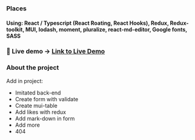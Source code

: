 ### Places

#### Using:  React / Typescript (React Roating, React Hooks), Redux, Redux-toolkit, MUI, lodash, moment, pluralize, react-md-editor, Google fonts, SASS

### 🚀  Live demo  -> [Link to Live Demo](https://ddrozd13-places.netlify.app/)


### About the project

Add in project:
- Imitated back-end
- Create form with validate
- Create mui-table
- Add likes with redux
- Add mark-down in form
- Add more
- 404